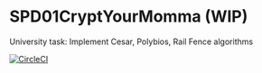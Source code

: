 # SPD01CryptYourMomma (WIP)
University task: Implement Cesar, Polybios, Rail Fence algorithms

[![CircleCI](https://circleci.com/gh/polsala/SPD01CryptYourMomma.svg?style=svg)](https://circleci.com/gh/polsala/SPD01CryptYourMomma)

